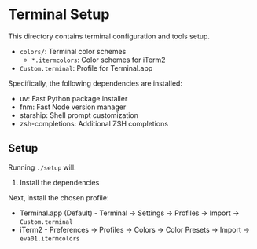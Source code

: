  # Terminal Setup

This directory contains terminal configuration and tools setup.

- `colors/`: Terminal color schemes
  - `*.itermcolors`: Color schemes for iTerm2
- `Custom.terminal`: Profile for Terminal.app

Specifically, the following dependencies are installed:
  - uv: Fast Python package installer
  - fnm: Fast Node version manager
  - starship: Shell prompt customization
  - zsh-completions: Additional ZSH completions

## Setup
Running `./setup` will:
1. Install the dependencies

Next, install the chosen profile:
* Terminal.app (Default) - Terminal -> Settings -> Profiles -> Import -> `Custom.terminal`
* iTerm2 - Preferences -> Profiles -> Colors -> Color Presets -> Import -> `eva01.itermcolors`
